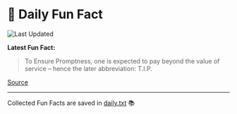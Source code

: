 # 🌟 Daily Fun Fact

![Last Updated](https://img.shields.io/badge/Last_Updated-2025_05_29-blue?style=flat-square)

**Latest Fun Fact:**

> To Ensure Promptness, one is expected to pay beyond the value of service – hence the later abbreviation: T.I.P.

[Source](http://www.djtech.net/humor/useless_facts.htm)

---

Collected Fun Facts are saved in [daily.txt](daily.txt) 📚
